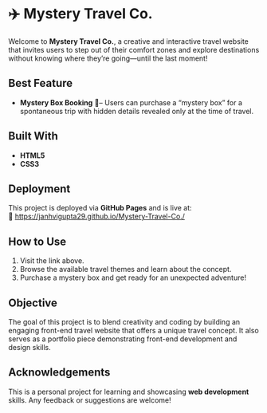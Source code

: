 # ✈️ Mystery Travel Co.

Welcome to **Mystery Travel Co.**, a creative and interactive travel website that invites users to step out of their comfort zones and explore destinations without knowing where they’re going—until the last moment!

## Best Feature
- **Mystery Box Booking** 🎁– Users can purchase a “mystery box” for a spontaneous trip with hidden details revealed only at the time of travel.

## Built With
- **HTML5**
- **CSS3**

## Deployment
This project is deployed via **GitHub Pages** and is live at:  
🔗 https://janhvigupta29.github.io/Mystery-Travel-Co./

## How to Use
1. Visit the link above.
2. Browse the available travel themes and learn about the concept.
3. Purchase a mystery box and get ready for an unexpected adventure!

## Objective
The goal of this project is to blend creativity and coding by building an engaging front-end travel website that offers a unique travel concept. It also serves as a portfolio piece demonstrating front-end development and design skills.

## Acknowledgements
This is a personal project for learning and showcasing **web development** skills. Any feedback or suggestions are welcome!
